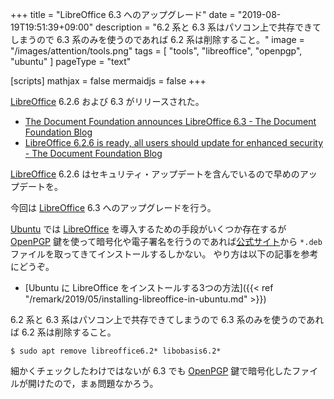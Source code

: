 +++
title = "LibreOffice 6.3 へのアップグレード"
date =  "2019-08-19T19:51:39+09:00"
description = "6.2 系と 6.3 系はパソコン上で共存できてしまうので 6.3 系のみを使うのであれば 6.2 系は削除すること。"
image = "/images/attention/tools.png"
tags = [ "tools", "libreoffice", "openpgp", "ubuntu" ]
pageType = "text"

[scripts]
  mathjax = false
  mermaidjs = false
+++

[LibreOffice] 6.2.6 および 6.3 がリリースされた。

- [The Document Foundation announces LibreOffice 6.3 - The Document Foundation Blog](https://blog.documentfoundation.org/blog/2019/08/08/tdf-announces-libreoffice-63/)
- [LibreOffice 6.2.6 is ready, all users should update for enhanced security - The Document Foundation Blog](https://blog.documentfoundation.org/blog/2019/08/14/libreoffice-626/)

[LibreOffice] 6.2.6 はセキュリティ・アップデートを含んでいるので早めのアップデートを。

今回は [LibreOffice] 6.3 へのアップグレードを行う。

[Ubuntu] では [LibreOffice] を導入するための手段がいくつか存在するが [OpenPGP] 鍵を使って暗号化や電子署名を行うのであれば[公式サイト]から `*.deb` ファイルを取ってきてインストールするしかない。
やり方は以下の記事を参考にどうぞ。

- [Ubuntu に LibreOffice をインストールする3つの方法]({{< ref "/remark/2019/05/installing-libreoffice-in-ubuntu.md" >}})

6.2 系と 6.3 系はパソコン上で共存できてしまうので 6.3 系のみを使うのであれば 6.2 系は削除すること。

```text
$ sudo apt remove libreoffice6.2* libobasis6.2*
```

細かくチェックしたわけではないが 6.3 でも [OpenPGP] 鍵で暗号化したファイルが開けたので，まぁ問題なかろう。

[Ubuntu]: https://www.ubuntu.com/ "The leading operating system for PCs, IoT devices, servers and the cloud | Ubuntu"
[LibreOffice]: https://www.libreoffice.org/ "LibreOffice - Free Office Suite - Fun Project - Fantastic People"
[公式サイト]: https://www.libreoffice.org/ "LibreOffice - Free Office Suite - Fun Project - Fantastic People"
[OpenPGP]: https://tools.ietf.org/html/rfc4880 "RFC 4880 - OpenPGP Message Format"
